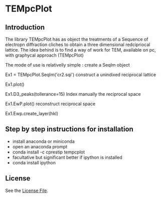 # TEMpcPlot

## Introduction
The library TEMpcPlot has as object the treatments of a Sequence of electropn diffraction cliches to obtain a three dimensional redcipriocal lattice. The idea behind is to find a way of work for TEM, available on pc, with graphycal approach (TEMpcPlot)

The mode of use is relativelly simple :
create a SeqIm object

Ex1 = TEMpcPlot.SeqIm('cr2.sqi')
construct a unindixed reciprocal lattice

Ex1.plot()

Ex1.D3_peaks(tollerance=15)
Index manually the reciprocal space

Ex1.EwP.plot()
reconstruct reciprocal space

Ex1.Ewp.create_layer(hkl)


## Step by step instructions for installation
- install anaconda or miniconda
- open an anaconda prompt
- conda install -c cprestip tempcplot
- facultative but significant better if ipython is installed
- conda install ipython



## License

See the [License File](./LICENSE.md).
